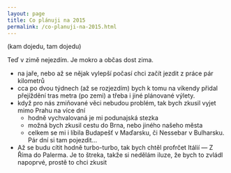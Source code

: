 ```yaml
---
layout: page
title: Co plánuji na 2015
permalink: /co-planuji-na-2015.html
---
```


(kam dojedu, tam dojedu)

Teď v zimě nejezdím. Je mokro a občas dost zima.

- na jaře, nebo až se nějak vylepší počasí chci začít jezdit z práce pár kilometrů
- cca po dvou týdnech (až se rozjezdím) bych k tomu na víkendy přidal přejíždění tras metra (po zemi) a třeba i jiné plánované
  výlety.
- když pro nás zmiňované věci nebudou problém, tak bych zkusil vyjet mimo Prahu na více dní
  - hodně vychvalovaná je mi podunajská stezka
  - možná bych zkusil cestu do Brna, nebo jiného našeho města
  - celkem se mi i líbila Budapešť v Maďarsku, či Nessebar v Bulharsku. Pár dní si tam pojezdit...
- Až se budu cítit hodně turbo-turbo, tak bych chtěl profrčet Itálií — Z Říma do Palerma. Je to štreka, takže si
  nedělám iluze, že bych to zvládl napoprvé, prostě to chci zkusit
